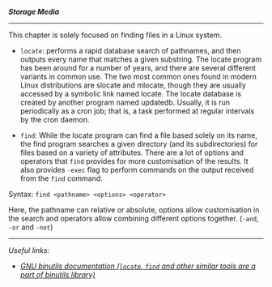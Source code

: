 *__Storage Media__*

-----

This chapter is solely focused on finding files in a Linux system.

- `locate`: performs a rapid database search of pathnames, and then outputs
every name that matches a given substring. The locate program has been around for a number of years, and there are several different variants in common use. The two most common ones found in modern Linux distributions are slocate and mlocate, though they are usually accessed by a symbolic link named locate. The locate database is created by another program named updatedb. Usually, it is run periodically as a cron job; that is, a task performed at regular intervals by the cron daemon.

- `find`: While the locate program can find a file based solely on its name, the find program
searches a given directory (and its subdirectories) for files based on a variety of attributes. There are a lot of options and operators that `find` provides for more customisation of the results. It also provides `-exec` flag to perform commands on the output received from the `find` command.

Syntax: `find <pathname> <options> <operator>`

Here, the pathname can relative or absolute, options allow customisation in the search and operators allow combining different options together. (`-and`, `-or` and `-not`)

---

_Useful links:_

- [_GNU binutils documentation (`locate`, `find` and other similar tools are a part of binutils library)_](http://www.gnu.org/software/findutils/)